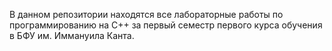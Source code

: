 В данном репозитории находятся все лабораторные работы по программированию на С++ за первый семестр первого курса обучения в БФУ им. Иммануила Канта.
